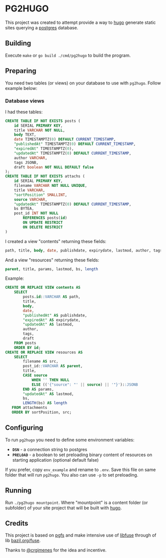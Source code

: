 # PG2HUGO

This project was created to attempt provide a way to [hugo](https://gohugo.io) generate static sites querying a [postgres](https://www.postgresql.org/) database.

## Building

Execute `make` or `go build ./cmd/pg2hugo` to build the program.

## Preparing

You need two tables (or views) on your database to use with `pg2hugo`.
Follow example below:

### Database views

I had these tables:

```sql
CREATE TABLE IF NOT EXISTS posts (
    id SERIAL PRIMARY KEY,
    title VARCHAR NOT NULL,
    body TEXT,
    date TIMESTAMPTZ(0) DEFAULT CURRENT_TIMESTAMP,
    "publishedAt" TIMESTAMPTZ(0) DEFAULT CURRENT_TIMESTAMP,
    "expiredAt" TIMESTAMPTZ(0),
    "updatedAt" TIMESTAMPTZ(0) DEFAULT CURRENT_TIMESTAMP,
    author VARCHAR,
    tags JSONB,
    draft boolean NOT NULL DEFAULT false
);
CREATE TABLE IF NOT EXISTS attachs (
    id SERIAL PRIMARY KEY,
    filename VARCHAR NOT NULL UNIQUE,
    title VARCHAR,
    "sortPosition" SMALLINT,
    source VARCHAR,
    "updatedAt" TIMESTAMPTZ(0) DEFAULT CURRENT_TIMESTAMP,
    bs BYTEA,
    post_id INT NOT NULL
        REFERENCES posts(id)
        ON UPDATE RESTRICT
        ON DELETE RESTRICT
)
```

I created a view "contents" returning these fields:

```sql
path, title, body, date, publishdate, expirydate, lastmod, author, tags, draft
```

And a view "resources" returning these fields:

```sql
parent, title, params, lastmod, bs, length
```

Example:

```sql
CREATE OR REPLACE VIEW contents AS
    SELECT
        posts.id::VARCHAR AS path,
        title,
        body,
        date,
        "publishedAt" AS publishdate,
        "expiredAt" AS expirydate,
        "updatedAt" AS lastmod,
        author,
        tags,
        draft
    FROM posts
    ORDER BY id;
CREATE OR REPLACE VIEW resources AS
    SELECT
        filename AS src,
        post_id::VARCHAR AS parent,
        title,
        CASE source
            WHEN '' THEN NULL
            ELSE (('{"source": "' || source) || '"}')::JSONB
        END AS params,
        "updatedAt" AS lastmod,
        bs,
        LENGTH(bs) AS length
   FROM attachments
   ORDER BY sortPosition, src;
```

## Configuring

To run `pg2hugo` you need to define some environment variables:

* **`DSN`** - a connection string to postgres
* **`PRELOAD`** - a boolean to set preloading binary content of resources on starting application (optional default false)

If you prefer, copy `env_example` and rename to `.env`. Save this file on same folder that will run `pg2hugo`. You also can use `-p` to set preloading.

## Running

Run `./pg2hugo mountpoint`. Where "mountpoint" is a content folder (or subfolder) of your site project that will be built with [hugo](https://gohugo.io).

## Credits

This project is based on [pgfs](https://github.com/crgimenes/pgfs) and make intensive use of [libfuse](https://github.com/libfuse/libfuse) through of lib [bazil.org/fuse](https://bazil.org/fuse).

Thanks to [@crgimenes](https://github.com/crgimenes) for the idea and incentive.
